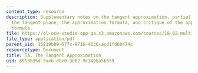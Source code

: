```yaml
---
content_type: resource
description: Supplementary notes on the tangent approximation, partial derivatives,
  the tangent plane, the approximation formula, and critique of the approximation
  formula.
file: https://ol-ocw-studio-app-qa.s3.amazonaws.com/courses/18-02-multivariable-calculus-fall-2007/6953b35d3aebd8e03b629c349ba5b559_tangent_approx.pdf
file_type: application/pdf
parent_uid: 16819b09-677c-9716-4136-acd1fd60474c
resourcetype: Document
title: TA. The Tangent Approximation
uid: 6953b35d-3aeb-d8e0-3b62-9c349ba5b559
---
```

